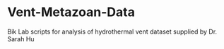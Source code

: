 # Vent-Metazoan-Data
Bik Lab scripts for analysis of hydrothermal vent dataset supplied by Dr. Sarah Hu

